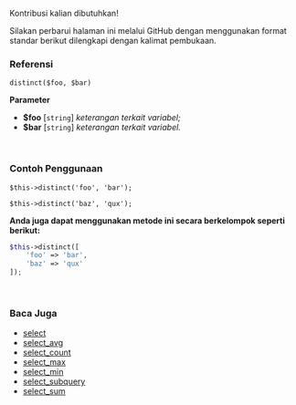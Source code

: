 Kontribusi kalian dibutuhkan!

Silakan perbarui halaman ini melalui GitHub dengan menggunakan format standar berikut dilengkapi dengan kalimat pembukaan.

### Referensi
`distinct($foo, $bar)`

**Parameter**
* **$foo** [`string`] *keterangan terkait variabel;*
* **$bar** [`string`] *keterangan terkait variabel.*

&nbsp;

### Contoh Penggunaan
`$this->distinct('foo', 'bar');`

`$this->distinct('baz', 'qux');`

**Anda juga dapat menggunakan metode ini secara berkelompok seperti berikut:**
```php
$this->distinct([
    'foo' => 'bar',
    'baz' => 'qux'
]);
```

&nbsp;

### Baca Juga
* [select](./select)
* [select_avg](./select_avg)
* [select_count](./select_count)
* [select_max](./select_max)
* [select_min](./select_min)
* [select_subquery](./select_subquery)
* [select_sum](./select_sum)
